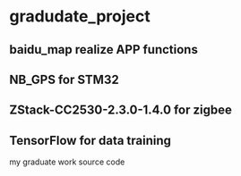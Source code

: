 # gradudate_project
## baidu_map  realize APP functions
## NB_GPS for STM32
## ZStack-CC2530-2.3.0-1.4.0 for zigbee
## TensorFlow for data training
my graduate work source code
